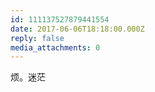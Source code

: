 ```yaml
---
id: 111137527879441554
date: 2017-06-06T18:18:00.000Z
reply: false
media_attachments: 0
---
```


烦。迷茫 ​​​​

